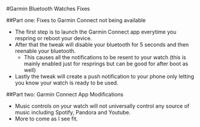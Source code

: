 #Garmin Bluetooth Watches Fixes

##Part one: Fixes to Garmin Connect not being available
- The first step is to launch the Garmin Connect app everytime you respring or reboot your device.
- After that the tweak will disable your bluetooth for 5 seconds and then reenable your bluetooth.
  - This causes all the notifications to be resent to your watch (this is mainly enabled just for resprings but can be good for after boot as well)
- Lastly the tweak will create a push notification to your phone only letting you know your watch is ready to be used.

##Part two: Garmin Connect App Modifications
- Music controls on your watch will not universally control any source of music including Spotify, Pandora and Youtube.
- More to come as I see fit.
